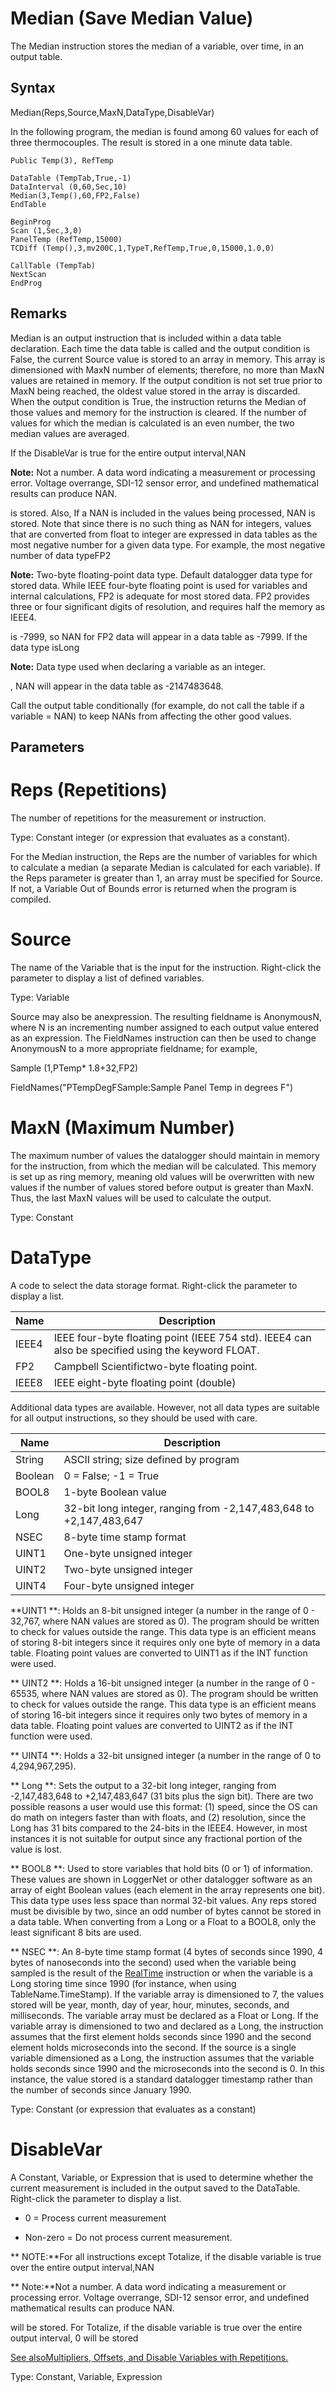 # Median (Save Median Value)

The Median instruction stores the median of a variable, over time, in an output table.

## Syntax

Median(Reps,Source,MaxN,DataType,DisableVar)

In the following program, the median is found among 60 values for each of three thermocouples. The result is stored in a one minute data table.

```
Public Temp(3), RefTemp

DataTable (TempTab,True,-1)
DataInterval (0,60,Sec,10)
Median(3,Temp(),60,FP2,False)
EndTable

BeginProg
Scan (1,Sec,3,0)
PanelTemp (RefTemp,15000)
TCDiff (Temp(),3,mv200C,1,TypeT,RefTemp,True,0,15000,1.0,0)

CallTable (TempTab)
NextScan
EndProg
```

## Remarks

Median is an output instruction that is included within a data table declaration. Each time the data table is called and the output condition is False, the current Source value is stored to an array in memory. This array is dimensioned with MaxN number of elements; therefore, no more than MaxN values are retained in memory. If the output condition is not set true prior to MaxN being reached, the oldest value stored in the array is discarded. When the output condition is True, the instruction returns the Median of those values and memory for the instruction is cleared. If the number of values for which the median is calculated is an even number, the two median values are averaged.

If the DisableVar is true for the entire output interval,NAN

**Note:** Not a number. A data word indicating a measurement or processing error. Voltage overrange, SDI-12 sensor error, and undefined mathematical results can produce NAN.

is stored. Also, If a NAN is included in the values being processed, NAN is stored. Note that since there is no such thing as NAN for integers, values that are converted from float to integer are expressed in data tables as the most negative number for a given data type. For example, the most negative number of data typeFP2

**Note:** Two-byte floating-point data type. Default datalogger data type for stored data. While IEEE four-byte floating point is used for variables and internal calculations, FP2 is adequate for most stored data. FP2 provides three or four significant digits of resolution, and requires half the memory as IEEE4.

is -7999, so NAN for FP2 data will appear in a data table as -7999. If the data type isLong

**Note:** Data type used when declaring a variable as an integer.

, NAN will appear in the data table as -2147483648.

Call the output table conditionally (for example, do not call the table if a variable = NAN) to keep NANs from affecting the other good values.

## Parameters

# Reps (Repetitions)

The number of repetitions for the measurement or instruction.

Type: Constant integer (or expression that evaluates as a constant).

For the Median instruction, the Reps are the number of variables for which to calculate a median (a separate Median is calculated for each variable). If the Reps parameter is greater than 1, an array must be specified for Source. If not, a Variable Out of Bounds error is returned when the program is compiled.

# Source

The name of the Variable that is the input for the instruction. Right-click the parameter to display a list of defined variables.

Type: Variable

Source may also be anexpression. The resulting fieldname is AnonymousN, where N is an incrementing number assigned to each output value entered as an expression. The FieldNames instruction can then be used to change AnonymousN to a more appropriate fieldname; for example,

Sample (1,PTemp\* 1.8+32,FP2)

FieldNames("PTempDegFSample:Sample Panel Temp in degrees F")

# MaxN (Maximum Number)

The maximum number of values the datalogger should maintain in memory for the instruction, from which the median will be calculated. This memory is set up as ring memory, meaning old values will be overwritten with new values if the number of values stored before output is greater than MaxN. Thus, the last MaxN values will be used to calculate the output.

Type: Constant

# DataType

A code to select the data storage format. Right-click the parameter to display a list.

| Name  | Description                                                                                        |
| ----- | -------------------------------------------------------------------------------------------------- |
| IEEE4 | IEEE four-byte floating point (IEEE 754 std). IEEE4 can also be specified using the keyword FLOAT. |
| FP2   | Campbell Scientifictwo-byte floating point.                                                        |
| IEEE8 | IEEE eight-byte floating point (double)                                                            |

Additional data types are available. However, not all data types are suitable for all output instructions, so they should be used with care.

| Name    | Description                                                        |
| ------- | ------------------------------------------------------------------ |
| String  | ASCII string; size defined by program                              |
| Boolean | 0 = False; -1 = True                                               |
| BOOL8   | 1-byte Boolean value                                               |
| Long    | 32-bit long integer, ranging from -2,147,483,648 to +2,147,483,647 |
| NSEC    | 8-byte time stamp format                                           |
| UINT1   | One-byte unsigned integer                                          |
| UINT2   | Two-byte unsigned integer                                          |
| UINT4   | Four-byte unsigned integer                                         |

**UINT1 **: Holds an 8-bit unsigned integer (a number in the range of 0 - 32,767, where NAN values are stored as 0). The program should be written to check for values outside the range. This data type is an efficient means of storing 8-bit integers since it requires only one byte of memory in a data table. Floating point values are converted to UINT1 as if the INT function were used.

** UINT2 **: Holds a 16-bit unsigned integer (a number in the range of 0 - 65535, where NAN values are stored as 0). The program should be written to check for values outside the range. This data type is an efficient means of storing 16-bit integers since it requires only two bytes of memory in a data table. Floating point values are converted to UINT2 as if the INT function were used.

** UINT4 **: Holds a 32-bit unsigned integer (a number in the range of 0 to 4,294,967,295).

** Long **: Sets the output to a 32-bit long integer, ranging from -2,147,483,648 to +2,147,483,647 (31 bits plus the sign bit). There are two possible reasons a user would use this format: (1) speed, since the OS can do math on integers faster than with floats, and (2) resolution, since the Long has 31 bits compared to the 24-bits in the IEEE4. However, in most instances it is not suitable for output since any fractional portion of the value is lost.

** BOOL8 **: Used to store variables that hold bits (0 or 1) of information. These values are shown in LoggerNet or other datalogger software as an array of eight Boolean values (each element in the array represents one bit). This data type uses less space than normal 32-bit values. Any reps stored must be divisible by two, since an odd number of bytes cannot be stored in a data table. When converting from a Long or a Float to a BOOL8, only the least significant 8 bits are used.

** NSEC **: An 8-byte time stamp format (4 bytes of seconds since 1990, 4 bytes of nanoseconds into the second) used when the variable being sampled is the result of the [RealTime](realtime.md) instruction or when the variable is a Long storing time since 1990 (for instance, when using TableName.TimeStamp). If the variable array is dimensioned to 7, the values stored will be year, month, day of year, hour, minutes, seconds, and milliseconds. The variable array must be declared as a Float or Long. If the variable array is dimensioned to two and declared as a Long, the instruction assumes that the first element holds seconds since 1990 and the second element holds microseconds into the second. If the source is a single variable dimensioned as a Long, the instruction assumes that the variable holds seconds since 1990 and the microseconds into the second is 0. In this instance, the value stored is a standard datalogger timestamp rather than the number of seconds since January 1990.

Type: Constant (or expression that evaluates as a constant)

# DisableVar

A Constant, Variable, or Expression that is used to determine whether the current measurement is included in the output saved to the DataTable. Right-click the parameter to display a list.

- 0 = Process current measurement

- Non-zero = Do not process current measurement.

** NOTE:**For all instructions except Totalize, if the disable variable is true over the entire output interval,NAN

** Note:**Not a number. A data word indicating a measurement or processing error. Voltage overrange, SDI-12 sensor error, and undefined mathematical results can produce NAN.

will be stored. For Totalize, if the disable variable is true over the entire output interval, 0 will be stored

[See alsoMultipliers, Offsets, and Disable Variables with Repetitions.](../Info/multipliersoffsets.md)

Type: Constant, Variable, Expression
